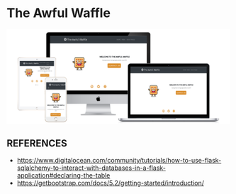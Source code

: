 # The Awful Waffle

![mockup](static/img/all-devices-white.png)


## REFERENCES

- https://www.digitalocean.com/community/tutorials/how-to-use-flask-sqlalchemy-to-interact-with-databases-in-a-flask-application#declaring-the-table
- https://getbootstrap.com/docs/5.2/getting-started/introduction/
